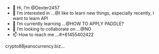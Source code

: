 - 👋 Hi, I’m @Dexter2457
- 👀 I’m interested in ...@I like to learn new things, especially recently, I want to learn API
- 🌱 I’m currently learning ...@HOW TO APPLY PADDLE?
- 💞️ I’m looking to collaborate on ...@NO
- 📫 How to reach me ...#+61455402422

<!---
Dexter2457/Dexter2457 is a ✨ special ✨ repository because its `README.md` (this file) appears on your GitHub profile.
You can click the Preview link to take a look at your changes.
--->  crypto88jeanscurrency.biz...

